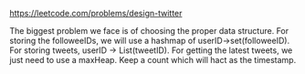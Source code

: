 https://leetcode.com/problems/design-twitter

The biggest problem we face is of choosing the proper data structure.
For storing the followeeIDs, we will use a hashmap of userID->set(followeeID).
For storing tweets, userID -> List(tweetID).
For getting the latest tweets, we just need to use a maxHeap. Keep a count which will hact as the timestamp.